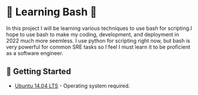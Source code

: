 # :shell: Learning Bash :shell:

In this project I will be learning various techniques to use bash for scripting.I hope to use bash to make my coding, development, and deployment in 2022 much more seemless. I use python for scripting right now, but bash is very powerful for common SRE tasks so I feel I must learn it to be proficient as a software engineer.

## :running: Getting Started

* [Ubuntu 14.04 LTS](http://releases.ubuntu.com/14.04/) - Operating system required.
